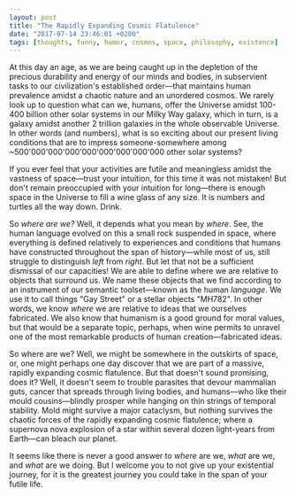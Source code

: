 ```yaml
---
layout: post
title: "The Rapidly Expanding Cosmic Flatulence"
date: "2017-07-14 23:46:01 +0200"
tags: [thoughts, funny, humor, cosmos, space, philosophy, existence]
---
```


At this day an age, as we are being caught up in the depletion of the precious durability and energy of our minds and bodies, in subservient tasks to our civilization's established order—that maintains human prevalence amidst a chaotic nature and an unordered cosmos. We rarely look up to question what can we, humans, offer the Universe amidst 100-400 billion other solar systems in our Milky Way galaxy, which in turn, is a galaxy amidst another 2 trillion galaxies in the whole observable Universe. In other words (and numbers), what is so exciting about our present living conditions that are to impress someone-somewhere among ~500'000'000'000'000'000'000'000'000 other solar systems?

If you ever feel that your activities are futile and meaningless amidst the vastness of space—trust your intuition, for this time it was not mistaken! But don't remain preoccupied with your intuition for long—there is enough space in the Universe to fill a wine glass of any size. It is numbers and turtles all the way down. Drink.

So *where are we?* Well, it depends what you mean by *where*. See, the human language evolved on this a small rock suspended in space, where everything is defined relatively to experiences and conditions that humans have constructed throughout the span of history—while most of us, still struggle to distinguish *left* from *right*. But let that not be a sufficient dismissal of our capacities! We are able to define where we are relative to objects that surround us. We name these objects that we find according to an instrument of our semantic toolset—known as the human *language*. We use it to call things "Gay Street" or a stellar objects "MH782". In other words, we know *where* we are relative to ideas that we ourselves fabricated. We also know that humanism is a good ground for moral values, but that would be a separate topic, perhaps, when wine permits to unravel one of the most remarkable products of human creation—fabricated ideas.

So where are we? Well, we might be somewhere in the outskirts of space, or, one might perhaps one day discover that we are part of a massive, rapidly expanding cosmic flatulence. But that doesn't sound promising, does it? Well, it doesn't seem to trouble parasites that devour mammalian guts, cancer that spreads through living bodies, and humans—who like their mould cousins—blindly prosper while hanging on thin strings of temporal stability. Mold might survive a major cataclysm, but nothing survives the chaotic forces of the rapidly expanding cosmic flatulence; where a supernova nova explosion of a star within several dozen light-years from Earth—can bleach our planet.

It seems like there is never a good answer to *where* are we, *what* are we, and *what* are we doing. But I welcome you to not give up your existential journey, for it is the greatest journey you could take in the span of your futile life.
